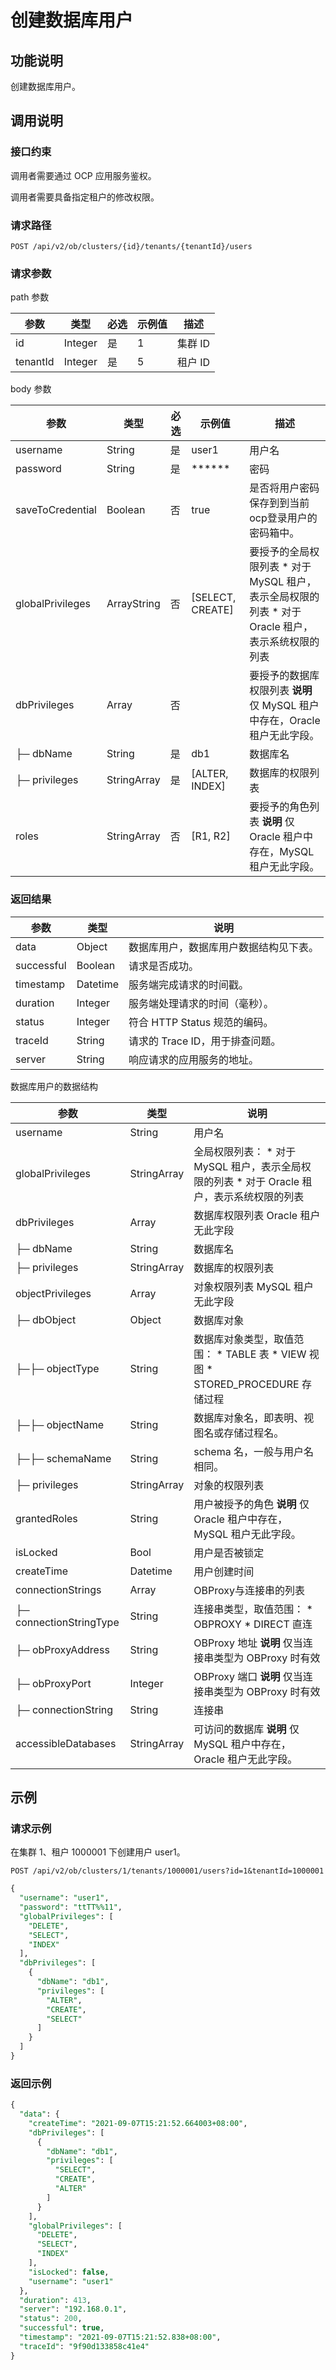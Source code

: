 创建数据库用户 
============================



功能说明 
-------------------------

创建数据库用户。

调用说明 
-------------------------

### 接口约束 

调用者需要通过 OCP 应用服务鉴权。

调用者需要具备指定租户的修改权限。

### 请求路径 

`POST /api/v2/ob/clusters/{id}/tenants/{tenantId}/users`

### 请求参数 

path 参数


|    参数    |   类型    | 必选 | 示例值 |  描述   |
|----------|---------|----|-----|-------|
| id       | Integer | 是  | 1   | 集群 ID |
| tenantId | Integer | 是  | 5   | 租户 ID |



body 参数


|        参数        |     类型      | 必选 |        示例值         |                                                                                 描述                                                                                  |
|------------------|-------------|----|--------------------|---------------------------------------------------------------------------------------------------------------------------------------------------------------------|
| username         | String      | 是  | user1              | 用户名                                                                                                                                                                 |
| password         | String      | 是  | ******             | 密码                                                                                                                                                                  |
| saveToCredential | Boolean     | 否  | true               | 是否将用户密码保存到到当前ocp登录用户的密码箱中。                                                                                                                                          |
| globalPrivileges | ArrayString | 否  | [SELECT, CREATE\] | 要授予的全局权限列表 * 对于 MySQL 租户，表示全局权限的列表   * 对于 Oracle 租户，表示系统权限的列表    |
| dbPrivileges     | Array       | 否  |                    | 要授予的数据库权限列表 **说明**  仅 MySQL 租户中存在，Oracle 租户无此字段。                                                                                    |
| ├─ dbName        | String      | 是  | db1                | 数据库名                                                                                                                                                                |
| ├─ privileges    | StringArray | 是  | [ALTER, INDEX\]   | 数据库的权限列表                                                                                                                                                            |
| roles            | StringArray | 否  | [R1, R2\]         | 要授予的角色列表 **说明**  仅 Oracle 租户中存在，MySQL 租户无此字段。                                                                                       |



### 返回结果 



|     参数     |    类型    |          说明           |
|------------|----------|-----------------------|
| data       | Object   | 数据库用户，数据库用户数据结构见下表。   |
| successful | Boolean  | 请求是否成功。               |
| timestamp  | Datetime | 服务端完成请求的时间戳。          |
| duration   | Integer  | 服务端处理请求的时间（毫秒）。       |
| status     | Integer  | 符合 HTTP Status 规范的编码。 |
| traceId    | String   | 请求的 Trace ID，用于排查问题。  |
| server     | String   | 响应请求的应用服务的地址。         |



数据库用户的数据结构


|           参数            |     类型      |                                                                                                               说明                                                                                                                |
|-------------------------|-------------|---------------------------------------------------------------------------------------------------------------------------------------------------------------------------------------------------------------------------------|
| username                | String      | 用户名                                                                                                                                                                                                                             |
| globalPrivileges        | StringArray | 全局权限列表： * 对于 MySQL 租户，表示全局权限的列表   * 对于 Oracle 租户，表示系统权限的列表                                                                   |
| dbPrivileges            | Array       | 数据库权限列表 Oracle 租户无此字段                                                                                                                                                                                           |
| ├─ dbName               | String      | 数据库名                                                                                                                                                                                                                            |
| ├─ privileges           | StringArray | 数据库的权限列表                                                                                                                                                                                                                        |
| objectPrivileges        | Array       | 对象权限列表 MySQL 租户无此字段                                                                                                                                                                                             |
| ├─ dbObject             | Object      | 数据库对象                                                                                                                                                                                                                           |
| ├─├─ objectType         | String      | 数据库对象类型，取值范围： * TABLE 表   * VIEW 视图    <!-- --> * STORED_PROCEDURE 存储过程    |
| ├─├─ objectName         | String      | 数据库对象名，即表明、视图名或存储过程名。                                                                                                                                                                                                           |
| ├─├─ schemaName         | String      | schema 名，一般与用户名相同。                                                                                                                                                                                                              |
| ├─ privileges           | StringArray | 对象的权限列表                                                                                                                                                                                                                         |
| grantedRoles            | String      | 用户被授予的角色 **说明**  仅 Oracle 租户中存在，MySQL 租户无此字段。                                                                                                                                                   |
| isLocked                | Bool        | 用户是否被锁定                                                                                                                                                                                                                         |
| createTime              | Datetime    | 用户创建时间                                                                                                                                                                                                                          |
| connectionStrings       | Array       | OBProxy与连接串的列表                                                                                                                                                                                                                  |
| ├─ connectionStringType | String      | 连接串类型，取值范围： * OBPROXY   * DIRECT 直连                                                                                          |
| ├─ obProxyAddress       | String      | OBProxy 地址 **说明**  仅当连接串类型为 OBProxy 时有效                                                                                                                                                         |
| ├─ obProxyPort          | Integer     | OBProxy 端口 **说明**  仅当连接串类型为 OBProxy 时有效                                                                                                                                                         |
| ├─ connectionString     | String      | 连接串                                                                                                                                                                                                                             |
| accessibleDatabases     | StringArray | 可访问的数据库 **说明**  仅 MySQL 租户中存在，Oracle 租户无此字段。                                                                                                                                                    |



示例 
-----------------------

### 请求示例 

在集群 1、租户 1000001 下创建用户 user1。

`POST /api/v2/ob/clusters/1/tenants/1000001/users?id=1&tenantId=1000001`

```sql
{
  "username": "user1",
  "password": "ttTT%%11",
  "globalPrivileges": [
    "DELETE",
    "SELECT",
    "INDEX"
  ],
  "dbPrivileges": [
    {
      "dbName": "db1",
      "privileges": [
        "ALTER",
        "CREATE",
        "SELECT"
      ]
    }
  ]
}
```



### 返回示例 

```sql
{
  "data": {
    "createTime": "2021-09-07T15:21:52.664003+08:00",
    "dbPrivileges": [
      {
        "dbName": "db1",
        "privileges": [
          "SELECT",
          "CREATE",
          "ALTER"
        ]
      }
    ],
    "globalPrivileges": [
      "DELETE",
      "SELECT",
      "INDEX"
    ],
    "isLocked": false,
    "username": "user1"
  },
  "duration": 413,
  "server": "192.168.0.1",
  "status": 200,
  "successful": true,
  "timestamp": "2021-09-07T15:21:52.838+08:00",
  "traceId": "9f90d133858c41e4"
}
```



